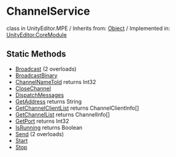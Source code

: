 # ChannelService
class in UnityEditor.MPE
 / Inherits from: <a href="https://docs.unity3d.com/6000.2/Documentation/ScriptReference/Object.html">Object</a> / Implemented in: <a href="https://docs.unity3d.com/6000.2/Documentation/ScriptReference/UnityEditor.CoreModule.html">UnityEditor.CoreModule</a>

## Static Methods
- <a href="https://docs.unity3d.com/6000.2/Documentation/ScriptReference/ChannelService.Broadcast.html">Broadcast</a> (2 overloads)
- <a href="https://docs.unity3d.com/6000.2/Documentation/ScriptReference/ChannelService.BroadcastBinary.html">BroadcastBinary</a>
- <a href="https://docs.unity3d.com/6000.2/Documentation/ScriptReference/ChannelService.ChannelNameToId.html">ChannelNameToId</a> returns Int32
- <a href="https://docs.unity3d.com/6000.2/Documentation/ScriptReference/ChannelService.CloseChannel.html">CloseChannel</a>
- <a href="https://docs.unity3d.com/6000.2/Documentation/ScriptReference/ChannelService.DispatchMessages.html">DispatchMessages</a>
- <a href="https://docs.unity3d.com/6000.2/Documentation/ScriptReference/ChannelService.GetAddress.html">GetAddress</a> returns String
- <a href="https://docs.unity3d.com/6000.2/Documentation/ScriptReference/ChannelService.GetChannelClientList.html">GetChannelClientList</a> returns ChannelClientInfo[]
- <a href="https://docs.unity3d.com/6000.2/Documentation/ScriptReference/ChannelService.GetChannelList.html">GetChannelList</a> returns ChannelInfo[]
- <a href="https://docs.unity3d.com/6000.2/Documentation/ScriptReference/ChannelService.GetPort.html">GetPort</a> returns Int32
- <a href="https://docs.unity3d.com/6000.2/Documentation/ScriptReference/ChannelService.IsRunning.html">IsRunning</a> returns Boolean
- <a href="https://docs.unity3d.com/6000.2/Documentation/ScriptReference/ChannelService.Send.html">Send</a> (2 overloads)
- <a href="https://docs.unity3d.com/6000.2/Documentation/ScriptReference/ChannelService.Start.html">Start</a>
- <a href="https://docs.unity3d.com/6000.2/Documentation/ScriptReference/ChannelService.Stop.html">Stop</a>
